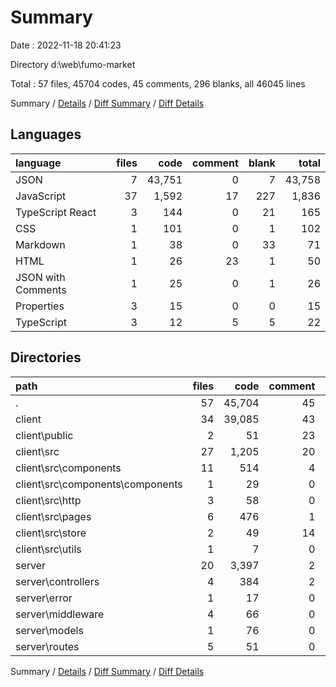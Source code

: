 # Summary

Date : 2022-11-18 20:41:23

Directory d:\\web\\fumo-market

Total : 57 files,  45704 codes, 45 comments, 296 blanks, all 46045 lines

Summary / [Details](details.md) / [Diff Summary](diff.md) / [Diff Details](diff-details.md)

## Languages
| language | files | code | comment | blank | total |
| :--- | ---: | ---: | ---: | ---: | ---: |
| JSON | 7 | 43,751 | 0 | 7 | 43,758 |
| JavaScript | 37 | 1,592 | 17 | 227 | 1,836 |
| TypeScript React | 3 | 144 | 0 | 21 | 165 |
| CSS | 1 | 101 | 0 | 1 | 102 |
| Markdown | 1 | 38 | 0 | 33 | 71 |
| HTML | 1 | 26 | 23 | 1 | 50 |
| JSON with Comments | 1 | 25 | 0 | 1 | 26 |
| Properties | 3 | 15 | 0 | 0 | 15 |
| TypeScript | 3 | 12 | 5 | 5 | 22 |

## Directories
| path | files | code | comment | blank | total |
| :--- | ---: | ---: | ---: | ---: | ---: |
| . | 57 | 45,704 | 45 | 296 | 46,045 |
| client | 34 | 39,085 | 43 | 183 | 39,311 |
| client\\public | 2 | 51 | 23 | 2 | 76 |
| client\\src | 27 | 1,205 | 20 | 145 | 1,370 |
| client\\src\\components | 11 | 514 | 4 | 50 | 568 |
| client\\src\\components\\components | 1 | 29 | 0 | 4 | 33 |
| client\\src\\http | 3 | 58 | 0 | 16 | 74 |
| client\\src\\pages | 6 | 476 | 1 | 46 | 523 |
| client\\src\\store | 2 | 49 | 14 | 16 | 79 |
| client\\src\\utils | 1 | 7 | 0 | 1 | 8 |
| server | 20 | 3,397 | 2 | 111 | 3,510 |
| server\\controllers | 4 | 384 | 2 | 49 | 435 |
| server\\error | 1 | 17 | 0 | 5 | 22 |
| server\\middleware | 4 | 66 | 0 | 10 | 76 |
| server\\models | 1 | 76 | 0 | 19 | 95 |
| server\\routes | 5 | 51 | 0 | 16 | 67 |

Summary / [Details](details.md) / [Diff Summary](diff.md) / [Diff Details](diff-details.md)